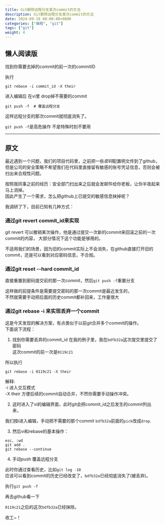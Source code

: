 ```yaml
---
title: Git删除远程分支某次commit的方法
description: Git删除远程分支某次commit的方法
date: 2024-09-18 08:00:00+0800
categories: ["编程", "git"]
tags: ["git"]
weight: 4
---
```



## 懒人阅读版

找到你需要去掉的commit的前一次的commitID

执行 
```shell
git rebase -i commit_id -X their
```


进入编辑后 在vi里 drop掉不需要的commit

```shell
git push -f  # 覆盖远程分支
```

这样远程分支的那次commit就彻底消失了。

`git push -f`是高危操作 不是特殊时刻不要用

-----

## 原文
最近遇到一个问题，我们的项目代码里，之前把一些*密码*配置明文传到了github，  
但是公司的安全策略不希望我们在代码里直接留有敏感的账号凭证信息，否则会被扫出来合规性问题。  

按照我同事之前的经历：安全部门扫出来之后就会发邮件给你老板，让你半夜起来马上消掉。  
因此产生了一个需求，怎么把github上已提交的敏感信息抹掉呢？ 

我调研了下，目前已知有几种方式：

### 通过git revert commit_id来实现
git revert 可以撤销某次操作，他是通过提交一次新的commit来回滚之前的一次commit的内容，
大部分情况下这个功能是够用的。

不适用我们的场景，因为旧的commit实际上不会消失，在github直接打开旧的commit，还是可以看到对应密码信息，不合规。

### 通过git reset --hard commit_id
直接重置到密码提交前的那一次commit，然后`git push -f`重置分支

这样做的前提条件是需要提交密码的那一次commit是最近发生的，  
不然就需要手动把后面的历史commit都补回来，工作量很大

### 通过git rebase -i 来实现丢弃一个commit
这是今天发现的解决方案，有点类似于以前git合并多个commit的操作。  
下面说下流程：

1. 找到你需要丢弃的commit_id
在我的例子里，我在`bdfb32a`这次提交里提交了密码  
这次commit的前一次是`0119c21`

所以执行 
```shell
git rebase -i 0119c21 -X their
```

解释:  
-i 进入交互模式  
-X their 方便后续的commit自动合并，不然你需要手动操作冲突。  

2. 这时进入了vi的编辑界面，此时git会把commit_id之后发生的commit列出来，

我们按i进入编辑，手动把不需要的那个commit `bdfb32a`前面的`pick`改成`drop`.

3. 然后vi和rebase的基本操作：
```
esc, :wd
git add .
git rebase --continue
```

4. 手动push 覆盖远程分支

此时你通过查看历史，比如`git log -10`  
应该可以看到commit的历史已经改变了，`bdfb32a`已经彻底消失了(被丢弃)。

执行`git push -f`  

再去github看一下 

`0119c21`之后的这次`bdfb32a`已经抹除。

收工~！